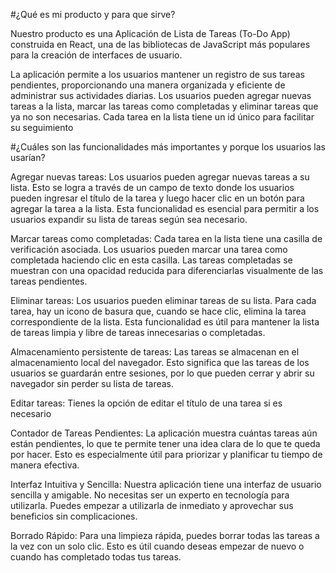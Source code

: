 #¿Qué es mi producto y para que sirve?

Nuestro producto es una Aplicación de Lista de Tareas (To-Do App) construida en React, una de las bibliotecas de JavaScript más populares para la creación de interfaces de usuario.

La aplicación permite a los usuarios mantener un registro de sus tareas pendientes, proporcionando una manera organizada y eficiente de administrar sus actividades diarias. Los usuarios pueden agregar nuevas tareas a la lista, marcar las tareas como completadas y eliminar tareas que ya no son necesarias. Cada tarea en la lista tiene un id único para facilitar su seguimiento

#¿Cuáles son las funcionalidades más importantes y porque los usuarios las usarían?

Agregar nuevas tareas:
 Los usuarios pueden agregar nuevas tareas a su lista. Esto se logra a través de un campo de texto donde los usuarios pueden ingresar el título de la tarea y luego hacer clic en un botón para agregar la tarea a la lista. Esta funcionalidad es esencial para permitir a los usuarios expandir su lista de tareas según sea necesario.

Marcar tareas como completadas:
 Cada tarea en la lista tiene una casilla de verificación asociada. Los usuarios pueden marcar una tarea como completada haciendo clic en esta casilla. Las tareas completadas se muestran con una opacidad reducida para diferenciarlas visualmente de las tareas pendientes.

Eliminar tareas:
 Los usuarios pueden eliminar tareas de su lista. Para cada tarea, hay un icono de basura que, cuando se hace clic, elimina la tarea correspondiente de la lista. Esta funcionalidad es útil para mantener la lista de tareas limpia y libre de tareas innecesarias o completadas.

Almacenamiento persistente de tareas:
 Las tareas se almacenan en el almacenamiento local del navegador. Esto significa que las tareas de los usuarios se guardarán entre sesiones, por lo que pueden cerrar y abrir su navegador sin perder su lista de tareas.

 Editar tareas:
 Tienes la opción de editar el título de una tarea si es necesario

 Contador de Tareas Pendientes:
  La aplicación muestra cuántas tareas aún están pendientes, lo que te permite tener una idea clara de lo que te queda por hacer. Esto es especialmente útil para priorizar y planificar tu tiempo de manera efectiva.

Interfaz Intuitiva y Sencilla:
 Nuestra aplicación tiene una interfaz de usuario sencilla y amigable. No necesitas ser un experto en tecnología para utilizarla. Puedes empezar a utilizarla de inmediato y aprovechar sus beneficios sin complicaciones.

Borrado Rápido:
 Para una limpieza rápida, puedes borrar todas las tareas a la vez con un solo clic. Esto es útil cuando deseas empezar de nuevo o cuando has completado todas tus tareas.